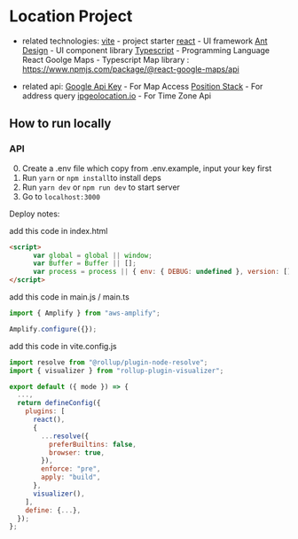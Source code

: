 # Location Project

- related technologies:
  <a href="https://vitejs.dev/guide/#scaffolding-your-first-vite-project">vite</a> - project starter
  <a href="https://reactjs.org/">react</a> - UI framework
  <a href="https://ant.design/">Ant Design</a> - UI component library
  <a href="https://www.typescriptlang.org/">Typescript</a> - Programming Language
  React Goolge Maps - Typescript Map library : https://www.npmjs.com/package/@react-google-maps/api

- related api:
  <a href="https://developers.google.com/maps/documentation/javascript/get-api-key">Google Api Key</a> - For Map Access
  <a href="https://positionstack.com/documentation">Position Stack</a> - For address query
  <a href="https://ipgeolocation.io/">ipgeolocation.io</a> - For Time Zone Api

## How to run locally

### API

0. Create a .env file which copy from .env.example, input your key first
1. Run `yarn` or `npm install`to install deps
2. Run `yarn dev` or `npm run dev` to start server
3. Go to `localhost:3000`

Deploy notes:

add this code in index.html

```html
<script>
      var global = global || window;
      var Buffer = Buffer || [];
      var process = process || { env: { DEBUG: undefined }, version: [] };
</script>
```
add this code in main.js / main.ts

```js
import { Amplify } from "aws-amplify";

Amplify.configure({});
```
add this code in vite.config.js

```js
import resolve from "@rollup/plugin-node-resolve";
import { visualizer } from "rollup-plugin-visualizer";

export default ({ mode }) => {
  ...,
  return defineConfig({
    plugins: [
      react(),
      {
        ...resolve({
          preferBuiltins: false,
          browser: true,
        }),
        enforce: "pre",
        apply: "build",
      },
      visualizer(),
    ],
    define: {...},
  });
};
```

